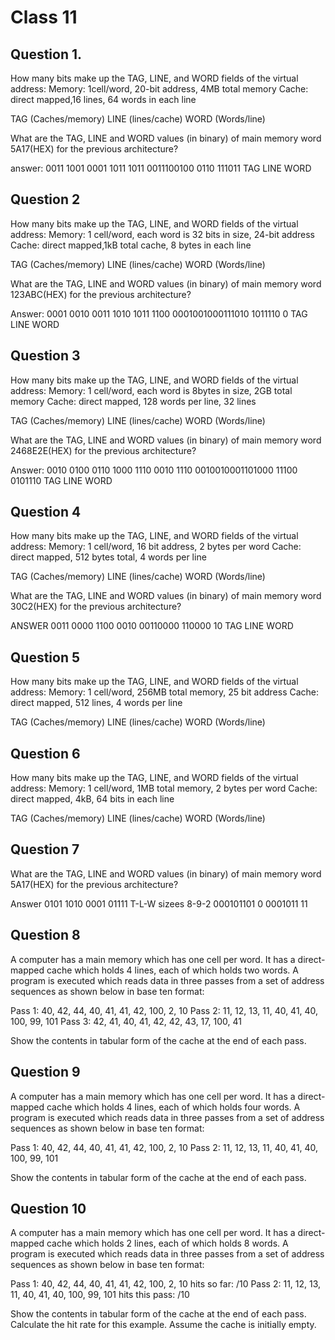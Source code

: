 # Class 11

## Question 1. 
How many bits make up the TAG, LINE, and WORD fields of the virtual address:
Memory: 1cell/word, 20-bit address, 4MB total memory
Cache: direct mapped,16 lines, 64 words in each line

TAG (Caches/memory)  LINE (lines/cache)   WORD (Words/line)


What are the TAG, LINE and WORD values (in binary) of main memory word 5A17(HEX) for the previous architecture?

answer:     0011 1001 0001 1011 1011
            0011100100  0110    111011
            TAG         LINE    WORD

## Question 2 
How many bits make up the TAG, LINE, and WORD fields of the virtual address:
Memory: 1 cell/word, each word is 32 bits in size, 24-bit address
Cache: direct mapped,1kB total cache, 8 bytes in each line

TAG (Caches/memory)  LINE (lines/cache)   WORD (Words/line)

What are the TAG, LINE and WORD values (in binary) of main memory word 123ABC(HEX) for the previous architecture?

Answer: 0001 0010 0011 1010 1011 1100
        0001001000111010    1011110 0
        TAG                 LINE    WORD

## Question 3
How many bits make up the TAG, LINE, and WORD fields of the virtual address:
Memory: 1 cell/word, each word is 8bytes in size, 2GB total memory
Cache: direct mapped, 128 words per line, 32 lines

TAG (Caches/memory)  LINE (lines/cache)   WORD (Words/line)

What are the TAG, LINE and WORD values (in binary) of main memory word 2468E2E(HEX) for the previous architecture?

Answer: 0010 0100 0110 1000 1110 0010 1110
        0010010001101000   11100  0101110
        TAG                 LINE   WORD

## Question 4
How many bits make up the TAG, LINE, and WORD fields of the virtual address:
Memory: 1 cell/word, 16 bit address, 2 bytes per word
Cache: direct mapped, 512 bytes total, 4 words per line

TAG (Caches/memory)  LINE (lines/cache)   WORD (Words/line)

What are the TAG, LINE and WORD values (in binary) of main memory word 30C2(HEX) for the previous architecture?

ANSWER  0011 0000 1100 0010
        00110000    110000  10
        TAG         LINE    WORD

## Question 5
How many bits make up the TAG, LINE, and WORD fields of the virtual address:
Memory: 1 cell/word, 256MB total memory, 25 bit address
Cache: direct mapped, 512 lines, 4 words per line

TAG (Caches/memory)  LINE (lines/cache)   WORD (Words/line)


## Question 6
How many bits make up the TAG, LINE, and WORD fields of the virtual address:
Memory: 1 cell/word, 1MB total memory, 2 bytes per word
Cache: direct mapped, 4kB, 64 bits in each line

TAG (Caches/memory)  LINE (lines/cache)   WORD (Words/line)



## Question 7

What are the TAG, LINE and WORD values (in binary) of main memory word 5A17(HEX) for the previous architecture?

Answer  0101 1010 0001 01111        T-L-W sizees 8-9-2
        000101101 0 0001011 11



## Question 8
A computer has a main memory which has one cell per word. It has a direct-mapped cache which holds 4 lines, each of which holds two words. A program is executed which reads data in three passes from a set of address sequences as shown below in base ten format: 

Pass 1: 40, 42, 44, 40, 41, 41, 42, 100, 2, 10 
Pass 2: 11, 12, 13, 11, 40, 41, 40, 100, 99, 101 
Pass 3: 42, 41, 40, 41, 42, 42, 43, 17, 100, 41 

Show the contents in tabular form of the cache at the end of each pass.


## Question 9
A computer has a main memory which has one cell per word. It has a direct-mapped cache which holds 4 lines, each of which holds four words. A program is executed which reads data in three passes from a set of address sequences as shown below in base ten format: 

Pass 1: 40, 42, 44, 40, 41, 41, 42, 100, 2, 10 
Pass 2: 11, 12, 13, 11, 40, 41, 40, 100, 99, 101 

Show the contents in tabular form of the cache at the end of each pass.

## Question 10
A computer has a main memory which has one cell per word. It has a direct-mapped cache which holds 2 lines, each of which holds 8 words. A program is executed which reads data in three passes from a set of address sequences as shown below in base ten format: 

Pass 1: 40, 42, 44, 40, 41, 41, 42, 100, 2, 10      hits so far: /10
Pass 2: 11, 12, 13, 11, 40, 41, 40, 100, 99, 101    hits this pass: /10

Show the contents in tabular form of the cache at the end of each pass. Calculate the hit rate for this example. Assume the cache is initially empty.

